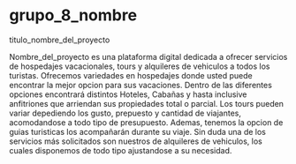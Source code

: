 # grupo_8_nombre

titulo_nombre_del_proyecto

Nombre_del_proyecto es una plataforma digital dedicada a ofrecer servicios de hospedajes vacacionales, tours y alquileres de vehiculos a todos los turistas. Ofrecemos variedades en hospedajes donde usted puede encontrar la mejor opcion para sus vacaciones. Dentro de las diferentes opciones encontrará distintos Hoteles, Cabañas y hasta inclusive anfitriones que arriendan sus propiedades total o parcial. 
Los tours pueden variar depediendo los gusto, prepuesto y cantidad de viajantes, acomodandose a todo tipo de presupuesto. Ademas, tenemos la opcion de guias turisticas los acompañarán durante su viaje.
Sin duda una de los servicios más solicitados son nuestros de alquileres de vehiculos, los cuales disponemos de todo tipo ajustandose a su necesidad. 
